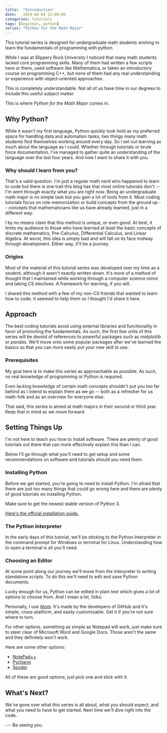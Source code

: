 ```yaml
---
title:  "Introduction"
date:   2019-08-04 12:00:00
categories: tutorials
tags: [beginner, python]
series: "Python for the Math Major"
---
```


This tutorial series is designed for undergraduate math students wishing to learn the fundamentals of programming with python.

<!-- end-excerpt -->

While I was at Slippery Rock University I noticed that many math students lacked core programming skills.
Many of them had written a few scripts here or there, used software like Mathematica, or taken an introductory course on programming C++, but none of them had any real understanding or experience with object-oriented approaches.

This is completely understandable.
Not all of us have time in our degrees to include this useful subject matter.

This is where _Python for the Math Major_ comes in.


## Why Python?

While it wasn't my first language, Python quickly took hold as my preferred space for handling data and automation tasks, two things many math students find themselves working around every day.
So I set out learning as much about the language as I could.
Whether through tutorials or brute force documentation, I've managed to gather quite an understanding of the language over the last four years.
And now I want to share it with you.


### Why should I learn from you?

That's a valid question.
I'm just a regular math nerd who happened to learn to code but there is one trait this blog has that most online tutorials don't -- I'm went through exactly what you are right now.
Being an undergraduate math major is no simple task but you gain a lot of tools from it.
Most coding tutorials focus on rote memorization or build concepts from the ground up -- concepts that mathematicians like us have already learned, just in a different way.

I by no means claim that this method is unique, or even good.
At best, it limits my audience to those who have learned at least the basic concepts of discrete mathematics, Pre-Calculus, Differential Calculus, and Linear Algebra.
At worst, this idea is simply bad and will fall on its face midway through development.
Either way, it'll be a journey.


### Origins

Most of the material of this tutorial series was developed over my time as a student, although it wasn't exactly written down.
It's more of a method of thought that I maintained while working through a computer science minor and taking CS electives.
A framework for learning, if you will.

I shared this method with a few of my non-CS friends that wanted to learn how to code. It seemed to help them so I thought I'd share it here.


## Approach

The best coding tutorials avoid using external libraries and functionality in favor of promoting the fundamentals.
As such, the first few units of this series will be devoid of references to powerful packages such as _matplotlib_ or _pandas_.
We'll move onto some popular packages after we've learned the basics so that you can more easily put your new skill to use.

### Prerequisites

My goal here is to make this series as approachable as possible.
As such, no real knowledge of programming or Python is required.

Even lacking knowledge of certain math concepts shouldn't put you too far behind as I intend to explain them as we go -- both as a refresher for us math-folk and as an overview for everyone else.

That said, this series is aimed at math majors in their second or third year. Keep that in mind as we move forward.


## Setting Things Up

I'm not here to teach you how to install software.
There are plenty of good tutorials out there that can more effectively explain this than I can.

Below I'll go through what you'll need to get setup and some recommendations on software and tutorials should you need them.


### Installing Python

Before we get started, you're going to need to install Python. I'm afraid that there are just too many things that could go wrong here and there are plenty of good tutorials on installing Python.

Make sure to get the newest stable version of Python 3.

[Here's the official installation guide.](#)


### The Python Interpreter

In the early days of this tutorial, we'll be sticking to the Python Interpreter in the command prompt for Windows or terminal for Linux.
Understanding how to open a terminal is all you'll need.

### Choosing an Editor

At some point along our journey we'll move from the interpreter to writing standalone scripts. To do this we'll need to edit and save Python documents.

Lucky enough for us, Python can be edited in plain text which gives a lot of options to choose from.
And I mean a lot, folks.

Personally, I use [Atom](#).
It's made by the developers of GitHub and it's simple, cross-platform, and easily customizable.
Get it if you're not sure where to turn.

For other options, something as simple as Notepad will work, just make sure to steer clear of Microsoft Word and Google Docs.
Those aren't the same and they definitely won't work.

Here are some other options:
- [NotePad++](#)
- [Pycharm](#)
- [Spyder](#)

All of these are good options; just pick one and stick with it.


## What's Next?

We've gone over what this series is all about, what you should expect, and what you need to have to get started.
Next time we'll dive right into the code.

--- Be seeing you.
